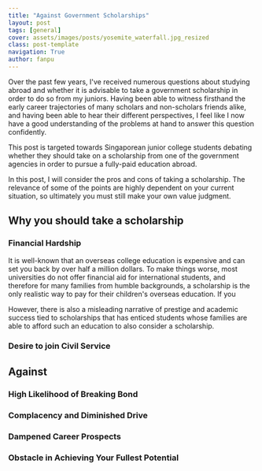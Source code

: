 ```yaml
---
title: "Against Government Scholarships"
layout: post
tags: [general]
cover: assets/images/posts/yosemite_waterfall.jpg_resized
class: post-template
navigation: True
author: fanpu
---
```


Over the past few years, I've received numerous questions about studying abroad and whether it is advisable to take a government scholarship in order to do so from my juniors. 
Having been able to witness firsthand the early career trajectories of many scholars and non-scholars friends alike, and having been able to hear their different perspectives, I feel like I now have a good understanding of the problems at hand to answer this question confidently. 

This post is targeted towards Singaporean junior college students debating whether they should take on a scholarship from one of the government agencies in order to pursue a fully-paid education abroad. 

In this post, I will consider the pros and cons of taking a scholarship. The relevance of some of the points are highly dependent on your current situation, so ultimately you must still make your own value judgment.


## Why you should take a scholarship
### Financial Hardship

It is well-known that an overseas college education is expensive and can set you back by over half a million dollars. To make things worse, most universities do not offer financial aid for international students, and therefore for many families from humble backgrounds, a scholarship is the only realistic way to pay for their children's overseas education. If you 


However, there is also a misleading narrative of prestige and academic success tied to scholarships that has enticed students whose families are able to afford such an education to also consider a scholarship.

### Desire to join Civil Service

## Against

### High Likelihood of Breaking Bond

### Complacency and Diminished Drive

### Dampened Career Prospects

### Obstacle in Achieving Your Fullest Potential

